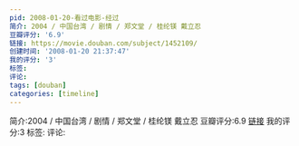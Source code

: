 ```yaml
---
pid: 2008-01-20-看过电影-经过
简介: 2004 / 中国台湾 / 剧情 / 郑文堂 / 桂纶镁 戴立忍
豆瓣评分: '6.9'
链接: https://movie.douban.com/subject/1452109/
创建时间: '2008-01-20 21:37:47'
我的评分: '3'
标签:
评论:
tags: [douban]
categories: [timeline]
---
```

简介:2004 / 中国台湾 / 剧情 / 郑文堂 / 桂纶镁 戴立忍
豆瓣评分:6.9
[链接](https://movie.douban.com/subject/1452109/)
我的评分:3
标签:
评论:
